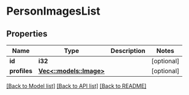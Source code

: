 # PersonImagesList

## Properties

Name | Type | Description | Notes
------------ | ------------- | ------------- | -------------
**id** | **i32** |  | [optional] 
**profiles** | [**Vec<::models::Image>**](Image.md) |  | [optional] 

[[Back to Model list]](../README.md#documentation-for-models) [[Back to API list]](../README.md#documentation-for-api-endpoints) [[Back to README]](../README.md)


